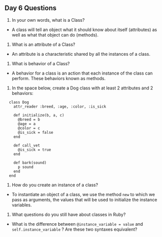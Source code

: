 ## Day 6 Questions

1. In your own words, what is a Class?
  - A class will tell an object what it should know about itself (attributes) as well as what that object can do (methods).

1. What is an attribute of a Class?
  - An attribute is a characteristic shared by all the instances of a class.

1. What is behavior of a Class?
  - A behavior for a class is an action that each instance of the class can perform. These behaviors known as methods.

1. In the space below, create a Dog class with at least 2 attributes and 2 behaviors:
  ```
    class Dog
      attr_reader :breed, :age, :color, :is_sick

      def initialize(b, a, c)
        @breed = b
        @age = a
        @color = c
        @is_sick = false
      end

      def call_vet
        @is_sick = true
      end

      def bark(sound)
        p sound
      end
    end
  ```

1. How do you create an instance of a class?
  - To instantiate an object of a class, we use the method `new` to which we pass as arguments, the values that will be used to initialize the instance variables.

1. What questions do you still have about classes in Ruby?
  - What is the difference between `@instance_variable = value` and `self.instance_variable` ? Are these two syntaxes equivalent?
